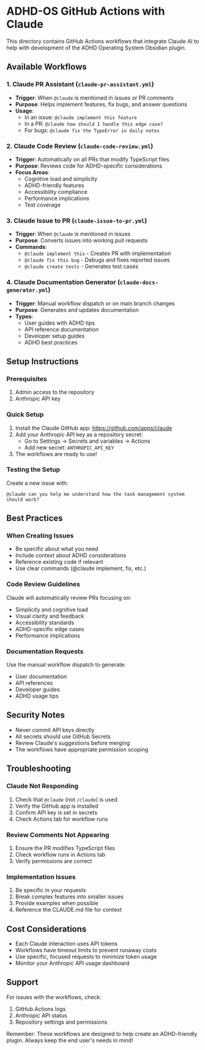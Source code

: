 # ADHD-OS GitHub Actions with Claude

This directory contains GitHub Actions workflows that integrate Claude AI to help with development of the ADHD Operating System Obsidian plugin.

## Available Workflows

### 1. Claude PR Assistant (`claude-pr-assistant.yml`)
- **Trigger**: When `@claude` is mentioned in issues or PR comments
- **Purpose**: Helps implement features, fix bugs, and answer questions
- **Usage**: 
  - In an issue: `@claude implement this feature`
  - In a PR: `@claude how should I handle this edge case?`
  - For bugs: `@claude fix the TypeError in daily notes`

### 2. Claude Code Review (`claude-code-review.yml`)
- **Trigger**: Automatically on all PRs that modify TypeScript files
- **Purpose**: Reviews code for ADHD-specific considerations
- **Focus Areas**:
  - Cognitive load and simplicity
  - ADHD-friendly features
  - Accessibility compliance
  - Performance implications
  - Test coverage

### 3. Claude Issue to PR (`claude-issue-to-pr.yml`)
- **Trigger**: When `@claude` is mentioned in issues
- **Purpose**: Converts issues into working pull requests
- **Commands**:
  - `@claude implement this` - Creates PR with implementation
  - `@claude fix this bug` - Debugs and fixes reported issues
  - `@claude create tests` - Generates test cases

### 4. Claude Documentation Generator (`claude-docs-generator.yml`)
- **Trigger**: Manual workflow dispatch or on main branch changes
- **Purpose**: Generates and updates documentation
- **Types**:
  - User guides with ADHD tips
  - API reference documentation
  - Developer setup guides
  - ADHD best practices

## Setup Instructions

### Prerequisites
1. Admin access to the repository
2. Anthropic API key

### Quick Setup
1. Install the Claude GitHub app: https://github.com/apps/claude
2. Add your Anthropic API key as a repository secret:
   - Go to Settings → Secrets and variables → Actions
   - Add new secret: `ANTHROPIC_API_KEY`
3. The workflows are ready to use!

### Testing the Setup
Create a new issue with:
```
@claude can you help me understand how the task management system should work?
```

## Best Practices

### When Creating Issues
- Be specific about what you need
- Include context about ADHD considerations
- Reference existing code if relevant
- Use clear commands (@claude implement, fix, etc.)

### Code Review Guidelines
Claude will automatically review PRs focusing on:
- Simplicity and cognitive load
- Visual clarity and feedback
- Accessibility standards
- ADHD-specific edge cases
- Performance implications

### Documentation Requests
Use the manual workflow dispatch to generate:
- User documentation
- API references
- Developer guides
- ADHD usage tips

## Security Notes
- Never commit API keys directly
- All secrets should use GitHub Secrets
- Review Claude's suggestions before merging
- The workflows have appropriate permission scoping

## Troubleshooting

### Claude Not Responding
1. Check that `@claude` (not `/claude`) is used
2. Verify the GitHub app is installed
3. Confirm API key is set in secrets
4. Check Actions tab for workflow runs

### Review Comments Not Appearing
1. Ensure the PR modifies TypeScript files
2. Check workflow runs in Actions tab
3. Verify permissions are correct

### Implementation Issues
1. Be specific in your requests
2. Break complex features into smaller issues
3. Provide examples when possible
4. Reference the CLAUDE.md file for context

## Cost Considerations
- Each Claude interaction uses API tokens
- Workflows have timeout limits to prevent runaway costs
- Use specific, focused requests to minimize token usage
- Monitor your Anthropic API usage dashboard

## Support
For issues with the workflows, check:
1. GitHub Actions logs
2. Anthropic API status
3. Repository settings and permissions

Remember: These workflows are designed to help create an ADHD-friendly plugin. Always keep the end user's needs in mind!